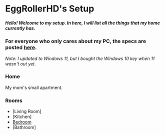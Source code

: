 # EggRollerHD's Setup

##### Hello! Welcome to my setup. In here, I will list all the things that my home currently has.

### For everyone who only cares about my PC, the specs are posted [here](https://pcpartpicker.com/user/Tebula/saved/CBpwYJ).

*Note: I updated to Windows 11, but I bought the Windows 10 key when 11 wasn't out yet.*

### Home

My mom's small apartment.

### Rooms
  - [Living Room]
  - [Kitchen]
  - [Bedroom](https://github.com/Tebula/Dream-Setup-Planner/blob/main/Bedroom.md)
  - [Bathroom]
